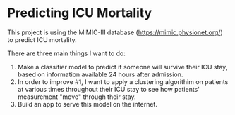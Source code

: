# Predicting ICU Mortality

This project is using the MIMIC-III database (https://mimic.physionet.org/) to predict ICU mortality.

There are three main things I want to do:

1. Make a classifier model to predict if someone will survive their ICU stay, based on information available 24 hours after admission. 
2. In order to improve #1, I want to apply a clustering algorithim on patients at various times throughout their ICU stay to see how patients' measurement "move" through their stay.
3. Build an app to serve this model on the internet. 
